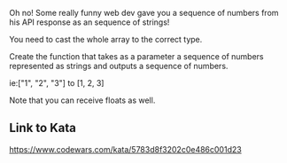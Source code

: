 Oh no!
Some really funny web dev gave you a sequence of numbers from his API response as an sequence of strings!

You need to cast the whole array to the correct type.

Create the function that takes as a parameter a sequence of numbers represented as strings and outputs a sequence of numbers.

ie:["1", "2", "3"] to [1, 2, 3]

Note that you can receive floats as well.

## Link to Kata
https://www.codewars.com/kata/5783d8f3202c0e486c001d23